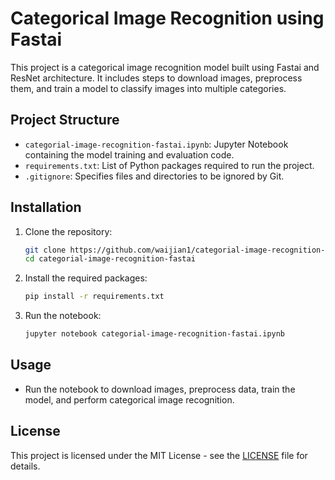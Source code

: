 # Categorical Image Recognition using Fastai

This project is a categorical image recognition model built using Fastai and ResNet architecture. It includes steps to download images, preprocess them, and train a model to classify images into multiple categories.

## Project Structure

- `categorial-image-recognition-fastai.ipynb`: Jupyter Notebook containing the model training and evaluation code.
- `requirements.txt`: List of Python packages required to run the project.
- `.gitignore`: Specifies files and directories to be ignored by Git.

## Installation

1. Clone the repository:
   ```bash
   git clone https://github.com/waijian1/categorial-image-recognition-fastai.git
   cd categorial-image-recognition-fastai
   ```

2. Install the required packages:
   ```bash
   pip install -r requirements.txt
   ```

3. Run the notebook:
   ```bash
   jupyter notebook categorial-image-recognition-fastai.ipynb
   ```

## Usage

- Run the notebook to download images, preprocess data, train the model, and perform categorical image recognition.

## License

This project is licensed under the MIT License - see the [LICENSE](LICENSE) file for details.
